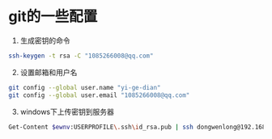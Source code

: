 # git的一些配置

1. 生成密钥的命令

```bash
ssh-keygen -t rsa -C "1085266008@qq.com"
```

2. 设置邮箱和用户名

```bash
git config --global user.name "yi-ge-dian"
git config --global user.email "1085266008@qq.com"
```

3. windows下上传密钥到服务器 

```bash
Get-Content $ewnv:USERPROFILE\.ssh\id_rsa.pub | ssh dongwenlong@192.168.140.128 "cat >> .ssh/authorized_keys" 
```

